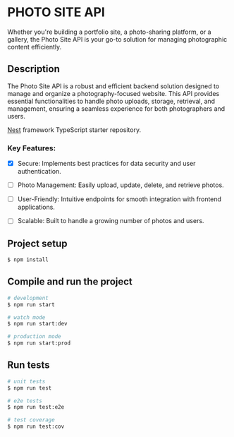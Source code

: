 # PHOTO SITE API

Whether you're building a portfolio site, a photo-sharing platform, or a gallery, the Photo Site API is your go-to solution for managing photographic content efficiently.


## Description
The Photo Site API is a robust and efficient backend solution designed to manage and organize a photography-focused website. This API provides essential functionalities to handle photo uploads, storage, retrieval, and management, ensuring a seamless experience for both photographers and users.

[Nest](https://github.com/nestjs/nest) framework TypeScript starter repository.

### Key Features:

- [x] Secure: Implements best practices for data security and user authentication.

- [ ] Photo Management: Easily upload, update, delete, and retrieve photos.

- [ ] User-Friendly: Intuitive endpoints for smooth integration with frontend applications.

- [ ] Scalable: Built to handle a growing number of photos and users.

## Project setup

```bash
$ npm install
```

## Compile and run the project

```bash
# development
$ npm run start

# watch mode
$ npm run start:dev

# production mode
$ npm run start:prod
```

## Run tests

```bash
# unit tests
$ npm run test

# e2e tests
$ npm run test:e2e

# test coverage
$ npm run test:cov
```